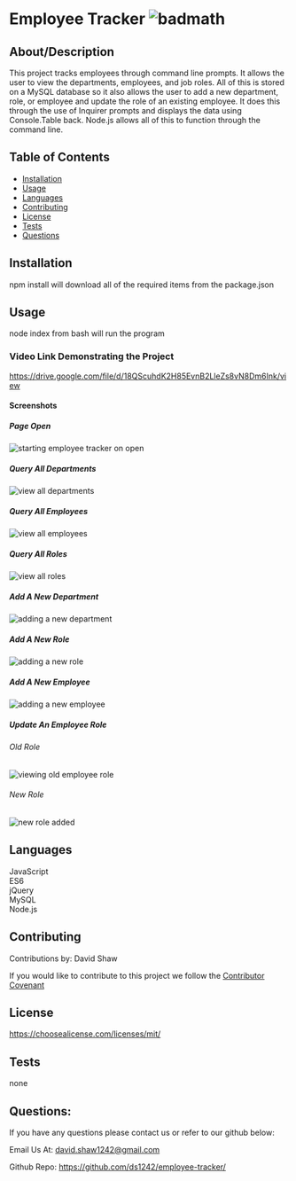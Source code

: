 
  # Employee Tracker  ![badmath](https://img.shields.io/badge/license-MIT-blue)

  ## About/Description

  This project tracks employees through command line prompts.  It allows the user to view the departments, employees, and job roles.  All of this is stored on a MySQL database so it also allows the user to add a new department, role, or employee and update the role of an existing employee.  It does this through the use of Inquirer prompts and displays the data using Console.Table back.  Node.js allows all of this to function through the command line.

  ## Table of Contents

  * [Installation](#installation)
  * [Usage](#usage)
  * [Languages](#languages)
  * [Contributing](#contributing)
  * [License](#license)
  * [Tests](#tests)
  * [Questions](#questions)
  
  ## Installation

  npm install will download all of the required items from the package.json

  ## Usage
  
  node index from bash will run the program

  ### Video Link Demonstrating the Project

  https://drive.google.com/file/d/18QScuhdK2H85EvnB2LleZs8vN8Dm6Ink/view 


  #### Screenshots

  ##### Page Open

  <img src="./assets/img/pageStart.jpg" alt="starting employee tracker on open">

  ##### Query All Departments

  <img src="./assets/img/departmentQuery.jpg" alt="view all departments">

  ##### Query All Employees

  <img src="./assets/img/employeeQuery.jpg" alt="view all employees">

  ##### Query All Roles

  <img src="./assets/img/roleQuery.jpg" alt="view all roles">

  ##### Add A New Department

  <img src="./assets/img/addDepartment.jpg" alt="adding a new department">

  ##### Add A New Role

  <img src="./assets/img/addRole.jpg" alt="adding a new role">

  ##### Add A New Employee

  <img src="./assets/img/addEmployee.jpg" alt="adding a new employee">

  ##### Update An Employee Role

  ###### Old Role

  <img src="./assets/img/oldRole.jpg" alt="viewing old employee role">

  ###### New Role

  <img src="./assets/img/newRole.jpg" alt="new role added">


  ## Languages

  JavaScript<br>ES6<br>jQuery<br>MySQL<br>Node.js<br>

  ## Contributing

  Contributions by: David Shaw

  If you would like to contribute to this project we follow the [Contributor Covenant](https://www.contributor-covenant.org/)

  ## License

  https://choosealicense.com/licenses/mit/

  ## Tests

  none

  ## Questions:

  If you have any questions please contact us or refer to our github below:

  Email Us At: david.shaw1242@gmail.com

  Github Repo: https://github.com/ds1242/employee-tracker/



